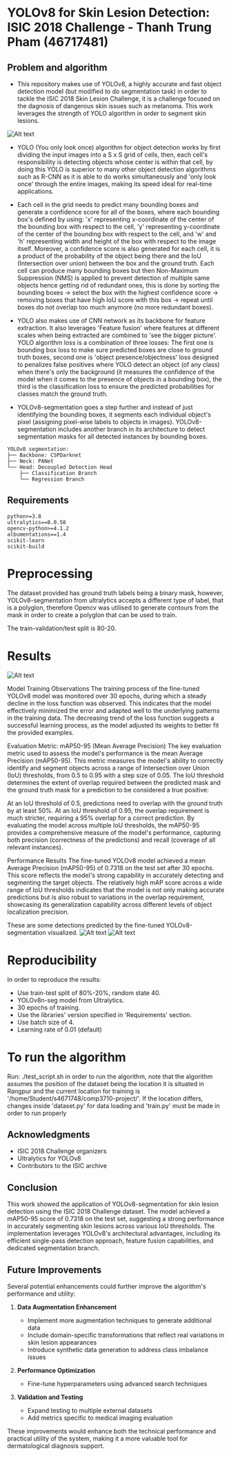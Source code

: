 # YOLOv8 for Skin Lesion Detection: ISIC 2018 Challenge - Thanh Trung Pham (46717481)

## Problem and algorithm

- This repository makes use of YOLOv8, a highly accurate and fast object detection model (but modified to do segmentation task) in order to tackle the ISIC 2018 Skin Lesion Challenge, it is a challenge focused on the dagnosis of dangerous skin issues such as melanoma. This work leverages the strength of YOLO algorithm in order to segment skin lesions.

![Alt text](figures/figure1.png?raw=true "YOLOv8 architecture")

- YOLO (You only look once) algorithm for object detection works by first dividing the input images into a S x S grid of cells, then, each cell's responsibility is detecting objects whose center is within that cell, by doing this YOLO is superior to many other object detection algorithms such as R-CNN as it is able to do works simultaneously and 'only look once' through the entire images, making its speed ideal for real-time applications.

- Each cell in the grid needs to predict many bounding boxes and generate a confidence score for all of the boxes, where each bounding box's defined by using: 'x' representing x-coordinate of the center of the bounding box with respect to the cell, 'y' representing y-coordinate of the center of the bounding box with respect to the cell, and 'w' and 'h' representing width and height of the box with respect to the image itself. Moreover, a confidence score is also generated for each cell, it is a product of the probability of the object being there and the IoU (Intersection over union) between the box and the ground truth. Each cell can produce many bounding boxes but then Non-Maximum Suppression (NMS) is applied to prevent detection of multiple same objects hence getting rid of redundant ones, this is done by sorting the bounding boxes  -> select the box with the highest confidence score -> removing boxes that have high IoU score with this box -> repeat until boxes do not overlap too much anymore (no more redundant boxes).

- YOLO also makes use of CNN network as its backbone for feature extraction. It also leverages 'Feature fusion' where features at different scales when being extracted are combined to 'see the bigger picture'. YOLO algorithm loss is a combination of three losses: The first one is bounding box loss to make sure predicted boxes are close to ground truth boxes, second one is 'object presence/objectness' loss designed to penalizes false positives where YOLO detect an object (of any class) when there's only the background (it measures the confidence of the model when it comes to the presence of objects in a bounding box), the third is the classification loss to ensure the predicted probabilities for classes match the ground truth.

- YOLOv8-segmentation goes a step further and instead of just identifying the bounding boxes, it segments each individual object's pixel (assigning pixel-wise labels to objects in images). YOLOv8-segmentation includes another branch in its architecture to detect segmentation masks for all detected instances by bounding boxes.

```
YOLOv8 segmentation:
├── Backbone: CSPDarknet
├── Neck: PANet
└── Head: Decoupled Detection Head
    ├── Classification Branch
    └── Regression Branch
```

## Requirements

```
python>=3.8
ultralytics==8.0.58
opencv-python>=4.1.2
albumentations==1.4
scikit-learn
scikit-build
```
# Preprocessing

The dataset provided has ground truth labels being a binary mask, however, YOLOv8-segmentation from ultralytics accepts a different type of label, that is a polyglon, therefore Opencv was utilised to generate contours from the mask in order to create a polyglon that can be used to train.

The train-validation/test split is 80-20.

# Results
![Alt text](figures/results.png?raw=true "Training results")

Model Training Observations
The training process of the fine-tuned YOLOv8 model was monitored over 30 epochs, during which a steady decline in the loss function was observed. This indicates that the model effectively minimized the error and adapted well to the underlying patterns in the training data. The decreasing trend of the loss function suggests a successful learning process, as the model adjusted its weights to better fit the provided examples.

Evaluation Metric: mAP50-95 (Mean Average Precision)
The key evaluation metric used to assess the model's performance is the mean Average Precision (mAP50-95). This metric measures the model's ability to correctly identify and segment objects across a range of Intersection over Union (IoU) thresholds, from 0.5 to 0.95 with a step size of 0.05. The IoU threshold determines the extent of overlap required between the predicted mask and the ground truth mask for a prediction to be considered a true positive:

At an IoU threshold of 0.5, predictions need to overlap with the ground truth by at least 50%.
At an IoU threshold of 0.95, the overlap requirement is much stricter, requiring a 95% overlap for a correct prediction.
By evaluating the model across multiple IoU thresholds, the mAP50-95 provides a comprehensive measure of the model's performance, capturing both precision (correctness of the predictions) and recall (coverage of all relevant instances).

Performance Results
The fine-tuned YOLOv8 model achieved a mean Average Precision (mAP50-95) of 0.7318 on the test set after 30 epochs. This score reflects the model's strong capability in accurately detecting and segmenting the target objects. The relatively high mAP score across a wide range of IoU thresholds indicates that the model is not only making accurate predictions but is also robust to variations in the overlap requirement, showcasing its generalization capability across different levels of object localization precision.


These are some detections predicted by the fine-tuned YOLOv8-segmentation visualized.
![Alt text](figures/prediction_test.jpg?raw=true "Sample prediction 1")
![Alt text](figures/prediction_test2.jpg?raw=true "Sample prediction 2")

# Reproducibility

In order to reproduce the results:
- Use train-test split of 80%-20%, random state 40.
- YOLOv8n-seg model from Ultralytics.
- 30 epochs of training.
- Use the libraries' version specified in 'Requirements' section.
- Use batch size of 4.
- Learning rate of 0.01 (default)


# To run the algorithm
Run: ./test_script.sh in order to run the algorithm, note that the algorithm assumes the position of the dataset being the location it is situated in Rangpur and the current location for training is '/home/Student/s4671748/comp3710-project/'. If the location differs, changes inside 'dataset.py' for data loading and 'train.py' must be made in order to run properly

## Acknowledgments

- ISIC 2018 Challenge organizers
- Ultralytics for YOLOv8
- Contributors to the ISIC archive

## Conclusion

This work showed the application of YOLOv8-segmentation for skin lesion detection using the ISIC 2018 Challenge dataset. The model achieved a mAP50-95 score of 0.7318 on the test set, suggesting a strong performance in accurately segmenting skin lesions across various IoU thresholds. The implementation leverages YOLOv8's architectural advantages, including its efficient single-pass detection approach, feature fusion capabilities, and dedicated segmentation branch.

## Future Improvements

Several potential enhancements could further improve the algorithm's performance and utility:

1. **Data Augmentation Enhancement**
   - Implement more augmentation techniques to generate additional data
   - Include domain-specific transformations that reflect real variations in skin lesion appearances
   - Introduce synthetic data generation to address class imbalance issues


2. **Performance Optimization**
   - Fine-tune hyperparameters using advanced search techniques

3. **Validation and Testing**
   - Expand testing to multiple external datasets
   - Add metrics specific to medical imaging evaluation

These improvements would enhance both the technical performance and practical utility of the system, making it a more valuable tool for dermatological diagnosis support.